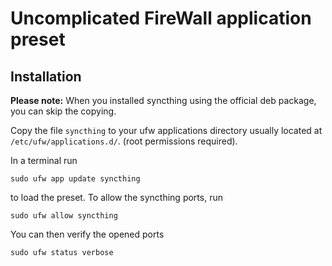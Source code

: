 Uncomplicated FireWall application preset
===================
Installation
-----------
**Please note:** When you installed syncthing using the official deb package, you can skip the copying.

Copy the file `syncthing` to your ufw applications directory usually located at `/etc/ufw/applications.d/`. (root permissions required).

In a terminal run
```
sudo ufw app update syncthing
```
to load the preset.
To allow the syncthing ports, run
```
sudo ufw allow syncthing
```
You can then verify the opened ports
```
sudo ufw status verbose
```

